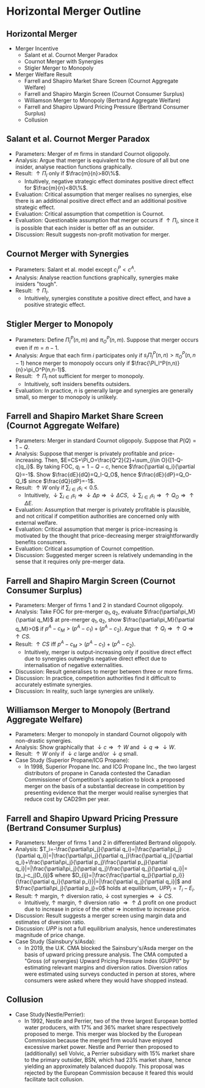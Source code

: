# Horizontal Merger Outline

## Horizontal Merger
- Merger Incentive
	- Salant et al. Cournot Merger Paradox
	- Cournot Merger with Synergies
	- Stigler Merger to Monopoly
- Merger Welfare Result
	- Farrell and Shapiro Market Share Screen (Cournot Aggregate Welfare)
	- Farrell and Shapiro Margin Screen (Cournot Consumer Surplus)
	- Williamson Merger to Monopoly (Bertrand Aggregate Welfare)
	- Farrell and Shapiro Upward Pricing Pressure (Bertrand Consumer Surplus)
	- Collusion

## Salant et al. Cournot Merger Paradox
- Parameters: Merger of $m$ firms in standard Cournot oligopoly.
- Analysis: Argue that merger is equivalent to the closure of all but one insider, analyse reaction functions graphically.
- Result: $\uparrow\Pi_I$ only if $\frac{m}{n}>80\%$.
	- Intuitively, negative strategic effect dominates positive direct effect for $\frac{m}{n}<80\%$.
- Evaluation: Critical assumption that merger realises no synergies, else there is an additional positive direct effect and an additional positive strategic effect.
- Evaluation: Critical assumption that competition is Cournot.
- Evaluation: Questionable assumption that merger occurs if $\uparrow\Pi_I$, since it is possible that each insider is better off as an outsider.
- Discussion: Result suggests non-profit motivation for merger.

## Cournot Merger with Synergies
- Parameters: Salant et al. model except $c_I^P<c^A$.
- Analysis: Analyse reaction functions graphically, synergies make insiders "tough".
- Result: $\uparrow\Pi_I$.
	- Intuitively, synergies constitute a positive direct effect, and have a positive strategic effect.

## Stigler Merger to Monopoly
- Parameters: Define $\Pi_I^P(n,m)$ and $\pi_O^P(n,m)$. Suppose that merger occurs even if $m=n-1$.
- Analysis: Argue that each firm $i$ participates only if $s_i\Pi_I^P(n,n)>\pi_O^P(n,n-1)$ hence merger to monopoly occurs only if $\frac{\Pi_I^P(n,n)}{n}>\pi_O^P(n,n-1)$.
- Result: $\uparrow\Pi_I$ not sufficient for merger to monopoly.
	- Intuitively, soft insiders benefits outsiders.
- Evaluation: In practice, $n$ is generally large and synergies are generally small, so merger to monopoly is unlikely.

## Farrell and Shapiro Market Share Screen (Cournot Aggregate Welfare)
- Parameters: Merger in standard Cournot oligopoly. Suppose that $P(Q)=1-Q$.
- Analysis: Suppose that merger is privately profitable and price-increasing. Then, $E=CS+\Pi_O=\frac{Q^2}{2}+\sum_{i\in O}{[1-Q-c]q_i}$. By taking FOC, $q_i=1-Q-c$, hence $\frac{\partial q_i}{\partial Q}=-1$. Show $\frac{dE}{dQ}=Q_I-Q_O$, hence $\frac{dE}{dP}=Q_O-Q_I$ since $\frac{dQ}{dP}=-1$.
- Result: $\uparrow W$ only if $\sum_{i\in I}s_i<0.5$.
	- Intuitively, $\downarrow\sum_{i\in I}s_i\Rightarrow\downarrow\Delta p\Rightarrow\downarrow\Delta CS$, $\downarrow\sum_{i\in I}s_i\Rightarrow\uparrow Q_O\Rightarrow\uparrow\Delta E$.
- Evaluation: Assumption that merger is privately profitable is plausible, and not critical if competition authorities are concerned only with external welfare.
- Evaluation: Critical assumption that merger is price-increasing is motivated by the thought that price-decreasing merger straightforwardly benefits consumers.
- Evaluation: Critical assumption of Cournot competition.
- Discussion: Suggested merger screen is relatively undemanding in the sense that it requires only pre-merger data.

## Farrell and Shapiro Margin Screen (Cournot Consumer Surplus)
- Parameters: Merger of firms $1$ and $2$ in standard Cournot oligopoly.
- Analysis: Take FOC for pre-merger $q_1,q_2$, evaluate $\frac{\partial\pi_M}{\partial q_M}$ at pre-merger $q_1,q_2$, show $\frac{\partial\pi_M}{\partial q_M}>0$ if $p^A-c_M>(p^A-c_1)+(p^A-c_2)$. Argue that $\uparrow Q_I\Rightarrow\uparrow Q\Rightarrow\uparrow CS$.
- Result: $\uparrow CS$ iff $p^A-c_M>(p^A-c_1)+(p^A-c_2)$.
	- Intuitively, merger is output-increasing only if positive direct effect due to synergies outweighs negative direct effect due to internalisation of negative externalities.
- Discussion: Result generalises to merger between three or more firms.
- Discussion: In practice, competition authorities find it difficult to accurately estimate synergies.
- Discussion: In reality, such large synergies are unlikely.

## Williamson Merger to Monopoly (Bertrand Aggregate Welfare)
- Parameters: Merger to monopoly in standard Cournot oligopoly with non-drastic synergies.
- Analysis: Show graphically that $\downarrow c\Rightarrow\uparrow W$ and $\downarrow q\Rightarrow\downarrow W$.
- Result: $\uparrow W$ only if $\downarrow c$ large and/or $\downarrow q$ small.
- Case Study (Superior Propane/ICG Propane):
	- In 1998, Superior Propane Inc. and ICG Propane Inc., the two largest distributors of propane in Canada contested the Canadian Commissioner of Competition's application to block a proposed merger on the basis of a substantial decrease in competition by presenting evidence that the merger would realise synergies that reduce cost by CAD29m per year.

## Farrell and Shapiro Upward Pricing Pressure (Bertrand Consumer Surplus)
- Parameters: Merger of firms $1$ and $2$ in differentiated Bertrand oligopoly.
- Analysis: $T_i=-\frac{\partial\pi_j}{\partial q_i}=|\frac{\partial\pi_j}{\partial q_i}|=|\frac{\partial\pi_j}{\partial q_j}\frac{\partial q_j}{\partial q_i}+\frac{\partial\pi_j}{\partial p_j}\frac{\partial p_j}{\partial q_i}|=|\frac{\partial\pi_j}{\partial q_j}\frac{\partial q_j}{\partial q_i}|=(p_j-c_j)D_{ij}$ where $D_{ij}=|\frac{\frac{\partial q_j}{\partial p_i}}{\frac{\partial q_i}{\partial p_i}}|=|\frac{\partial q_j}{\partial q_i}|$ and $\frac{\partial\pi_j}{\partial p_j}=0$ holds at equilibrium, $UPP_i=T_i-E_i$.
- Result: $\uparrow$ margin, $\uparrow$ diversion ratio, $\downarrow$ cost synergies $\Rightarrow$ $\downarrow CS$.
	- Intuitively, $\uparrow$ margin, $\uparrow$ diversion ratio $\Rightarrow\uparrow\Delta$ profit on one product due to increase in price of the other $\Rightarrow$ incentive to increase price.
- Discussion: Result suggests a merger screen using margin data and estimates of diversion ratio.
- Discussion: $UPP$ is not a full equilibrium analysis, hence underestimates magnitude of price change.
- Case Study (Sainsbury's/Asda):
	- In 2019, the U.K. CMA blocked the Sainsbury's/Asda merger on the basis of upward pricing pressure analysis. The CMA computed a "Gross (of synergies) Upward Pricing Pressure Index (GUPPI)" by estimating relevant margins and diversion ratios. Diversion ratios were estimated using surveys conducted in person at stores, where consumers were asked where they would have shopped instead.

## Collusion
- Case Study(Nestle/Perrier):
	- In 1992, Nestle and Perrier, two of the three largest European bottled water producers, with $17\%$ and $36\%$ market share respectively proposed to merge. This merger was blocked by the European Commission because the merged firm would have enjoyed excessive market power. Nestle and Perrier then proposed to (additionally) sell Volvic, a Perrier subsidiary with $15\%$ market share to the primary outsider, BSN, which had $23\%$ market share, hence yielding an approximately balanced duopoly. This proposal was rejected by the European Commission because it feared this would facilitate tacit collusion.